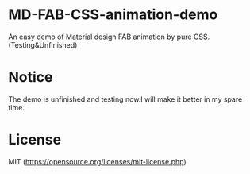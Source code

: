 # MD-FAB-CSS-animation-demo
An easy demo of Material design FAB animation by pure CSS.(Testing&amp;Unfinished)

# Notice
The demo is unfinished and testing now.I will make it better in my spare time.

# License
MIT (https://opensource.org/licenses/mit-license.php)
